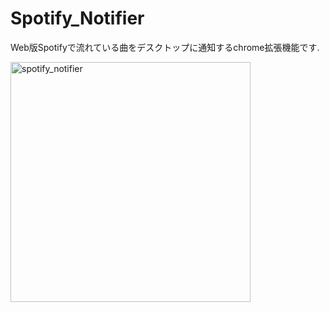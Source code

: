 # Spotify_Notifier  
Web版Spotifyで流れている曲をデスクトップに通知するchrome拡張機能です.  

<img width="384" alt="spotify_notifier" src="https://user-images.githubusercontent.com/31591102/66267116-4ac24800-e868-11e9-98e2-f0badcd69e6b.png">  
